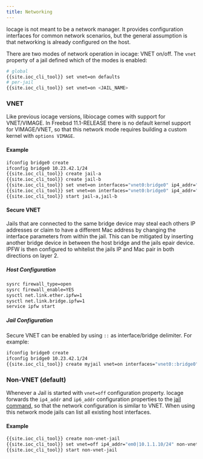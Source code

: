 ```yaml
---
title: Networking
---
```

Iocage is not meant to be a network manager.
It provides configuration interfaces for common network scenarios, but the general assumption is that networking is already configured on the host.

There are two modes of network operation in iocage: VNET on/off.
The `vnet` property of a jail defined which of the modes is enabled:

```sh
# global
{{site.ioc_cli_tool}} set vnet=on defaults
# per-jail
{{site.ioc_cli_tool}} set vnet=on <JAIL_NAME>
```

### VNET

Like previous iocage versions, libiocage comes with support for VNET/VIMAGE.
In Freebsd 11.1-RELEASE there is no default kernel support for VIMAGE/VNET, so that this network mode requires building a custom kernel with `options VIMAGE`.

#### Example

```sh
ifconfig bridge0 create
ifconfig bridge0 10.23.42.1/24
{{site.ioc_cli_tool}} create jail-a
{{site.ioc_cli_tool}} create jail-b
{{site.ioc_cli_tool}} set vnet=on interfaces="vnet0:bridge0" ip4_addr="vnet0|10.23.42.2/24" defaultrouter="10.23.42.1" jail-a
{{site.ioc_cli_tool}} set vnet=on interfaces="vnet0:bridge0" ip4_addr="vnet0|10.23.42.3/24" defaultrouter="10.23.42.1" jail-b
{{site.ioc_cli_tool}} start jail-a,jail-b
```

#### Secure VNET

Jails that are connected to the same bridge device may steal each others IP addresses or claim to have a different Mac address by changing the interface parameters from within the jail.
This can be mitigated by inserting another bridge device in between the host bridge and the jails epair device.
IPFW is then configured to whitelist the jails IP and Mac pair in both directions on layer 2.

##### Host Configuration

```sh
sysrc firewall_type=open
sysrc firewall_enable=YES
sysctl net.link.ether.ipfw=1
sysctl net.link.bridge.ipfw=1
service ipfw start
```

##### Jail Configuration

Secure VNET can be enabled by using `::` as interface/bridge delimiter. For example:

```sh
ifconfig bridge0 create
ifconfig bridge0 10.23.42.1/24
{{site.ioc_cli_tool}} create myjail vnet=on interfaces="vnet0::bridge0" ip4_addr="vnet0|10.23.42.2/24" defaultrouter="10.23.42.1"
```

### Non-VNET (default)

Whenever a Jail is started with `vnet=off` configuration property.
Iocage forwards the `ip4_addr` and `ip6_addr` configuration properties to the [jail command](https://www.freebsd.org/cgi/man.cgi?jail), so that the network configuration is similar to VNET.
When using this network mode jails can list all existing host interfaces.

#### Example

```sh
{{site.ioc_cli_tool}} create non-vnet-jail
{{site.ioc_cli_tool}} set vnet=off ip4_addr="em0|10.1.1.10/24" non-vnet-jail
{{site.ioc_cli_tool}} start non-vnet-jail
```
